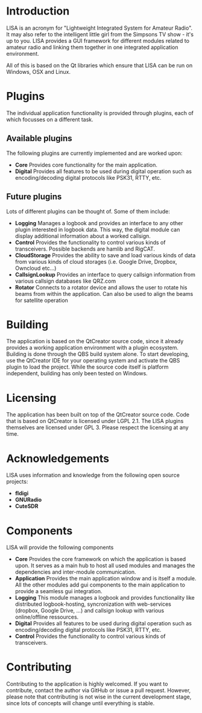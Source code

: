 # Introduction

LISA is an acronym for "Lightweight Integrated System for Amateur Radio". It may also refer to the intelligent little girl from the Simpsons TV show - it's up to you. LISA provides a GUI framework for different modules related to amateur radio and linking them together in one integrated application environment.

All of this is based on the Qt libraries which ensure that LISA can be run on Windows, OSX and Linux.

# Plugins
The individual application functionality is provided through plugins, each of which focusses on a different task. 

## Available plugins
The following plugins are currently implemented and are worked upon:

- **Core** Provides core functionality for the main application.
- **Digital** Provides all features to be used during digital operation such as encoding/decoding digital protocols like PSK31, RTTY, etc. 

## Future plugins
Lots of different plugins can be thought of. Some of them include:

- **Logging** Manages a logbook and provides an interface to any other plugin interested in logbook data. This way, the digital module can display additional information about a worked callsign.
- **Control** Provides the functionality to control various kinds of transceivers. Possible backends are hamlib and RigCAT.
- **CloudStorage** Provides the ability to save and load various kinds of data from various kinds of cloud storages (i.e. Google Drive, Dropbox, Owncloud etc...)
- **CallsignLookup** Provides an interface to query callsign information from various callsign databases like QRZ.com
- **Rotator** Connects to a rotator device and allows the user to rotate his beams from within the application. Can also be used to align the beams for satellite operation

# Building
The application is based on the QtCreator source code, since it already provides a working application environment with a plugin ecosystem. Building is done through the QBS build system alone. To start developing, use the QtCreator IDE for your operating system and activate the QBS plugin to load the project. While the source code itself is platform independent, building has only been tested on Windows.

# Licensing
The application has been built on top of the QtCreator source code. Code that is based on QtCreator is licensed under LGPL 2.1. The LISA plugins themselves are licensed under GPL 3. Please respect the licensing at any time.

# Acknowledgements
LISA uses information and knowledge from the following open source projects:
- **fldigi**
- **GNURadio**
- **CuteSDR**

# Components
LISA will provide the following components

- **Core** Provides the core framework on which the application is based upon. It serves as a main hub to host all used modules and manages the dependencies and inter-module communication.
- **Application** Provides the main application window and is itself a module. All the other modules add gui components to the main application to provide a seamless gui integration.
- **Logging** This module manages a logbook and provides functionality like distributed logbook-hosting, syncronization with web-services (dropbox, Google Drive, ...) and callsign lookup with various online/offline ressources.
- **Digital** Provides all features to be used during digital operation such as encoding/decoding digital protocols like PSK31, RTTY, etc. 
- **Control** Provides the functionality to control various kinds of transceivers.

# Contributing
Contributing to the application is highly welcomed. If you want to contribute, contact the author via GitHub or issue a pull request. However, please note that contributing is not wise in the current development stage, since lots of concepts will change until everything is stable.